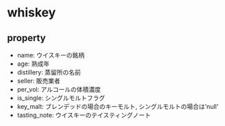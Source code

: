 # whiskey

## property

- name: ウイスキーの銘柄
- age: 熟成年
- distillery: 蒸留所の名前
- seller: 販売業者
- per_vol: アルコールの体積濃度
- is_single: シングルモルトフラグ
- key_malt: ブレンデッドの場合のキーモルト, シングルモルトの場合は'null'
- tasting_note: ウイスキーのテイスティングノート
